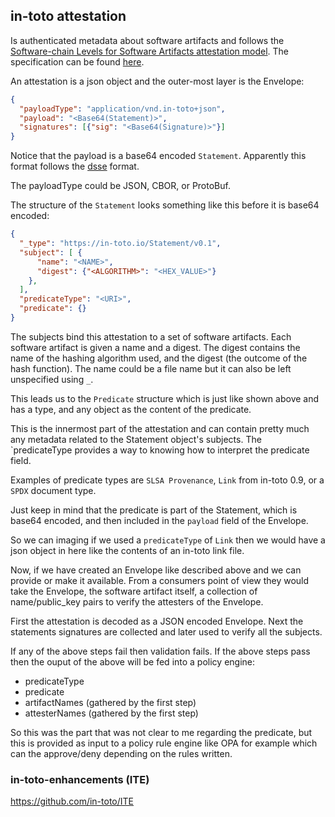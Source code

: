 ## in-toto attestation
Is authenticated metadata about software artifacts and follows the
[Software-chain Levels for Software Artifacts attestation model](https://slsa.dev/attestation-model).
The specification can be found [here](https://github.com/in-toto/attestation/blob/main/spec/README.md).

An attestation is a json object and the outer-most layer is the Envelope:
```json
{
  "payloadType": "application/vnd.in-toto+json",
  "payload": "<Base64(Statement)>",
  "signatures": [{"sig": "<Base64(Signature)>"}]
}
```
Notice that the payload is a base64 encoded `Statement`. Apparently this format
follows the [dsse](./dsse.md) format.

The payloadType could be JSON, CBOR, or ProtoBuf.

The structure of the `Statement`  looks something like this before it is
base64 encoded:
```json
{
  "_type": "https://in-toto.io/Statement/v0.1",
  "subject": [ {
      "name": "<NAME>",
      "digest": {"<ALGORITHM>": "<HEX_VALUE>"}
    },
  ],
  "predicateType": "<URI>",
  "predicate": {}
}
```
The subjects bind this attestation to a set of software artifacts.
Each software artifact is given a name and a digest. The digest contains the
name of the hashing algorithm used, and the digest (the outcome of the hash
function). The name could be a file name but it can also be left unspecified
using `_`.

This leads us to the `Predicate` structure which is just like shown above
and has a type, and any object as the content of the predicate.

This is the innermost part of the attestation and can contain pretty much
any metadata related to the Statement object's subjects. The `predicateType
provides a way to knowing how to interpret the predicate field.

Examples of predicate types are `SLSA Provenance`, `Link` from in-toto 0.9, or
a `SPDX` document type.

Just keep in mind that the predicate is part of the Statement, which is base64
encoded, and then included in the `payload` field of the Envelope.

So we can imaging if we used a `predicateType` of `Link` then we would have a
json object in here like the contents of an in-toto link file.

Now, if we have created an Envelope like described above and we can provide or
make it available. From a consumers point of view they would take the Envelope,
the software artifact itself, a collection of name/public_key pairs to verify
the attesters of the Envelope.

First the attestation is decoded as a JSON encoded Envelope. Next the statements
signatures are collected and later used to verify all the subjects.

If any of the above steps fail then validation fails. If the above steps pass
then the ouput of the above will be fed into a policy engine:
* predicateType
* predicate
* artifactNames (gathered by the first step)
* attesterNames (gathered by the first step)

So this was the part that was not clear to me regarding the predicate, but this
is provided as input to a policy rule engine like OPA for example which can the
approve/deny depending on the rules written.


### in-toto-enhancements (ITE)
https://github.com/in-toto/ITE

[attestation spec]: https://github.com/in-toto/attestation/blob/main/spec/README.md
[ITE-5]: https://github.com/in-toto/ITE/tree/master/ITE/5
